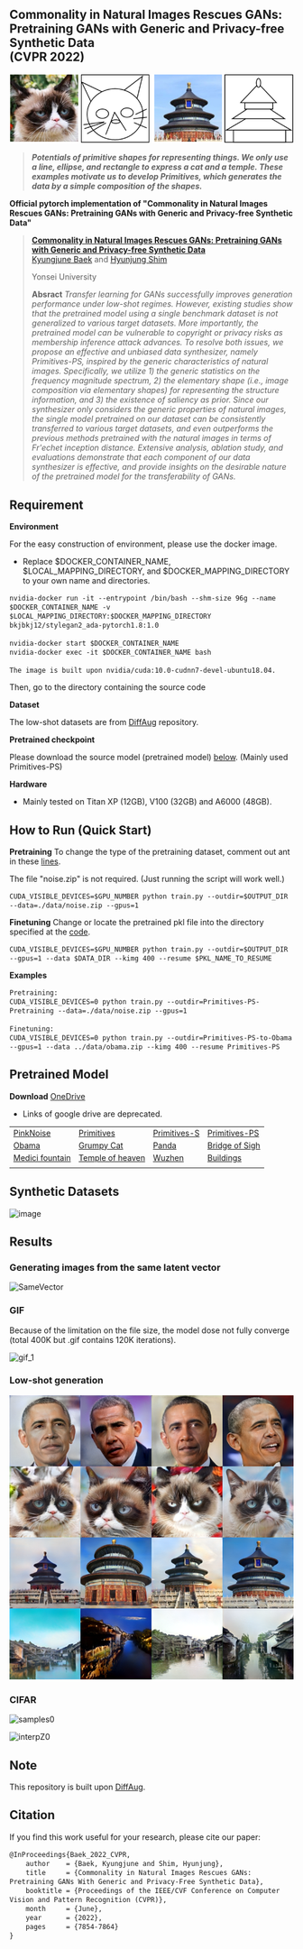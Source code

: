 ## Commonality in Natural Images Rescues GANs: Pretraining GANs with Generic and Privacy-free Synthetic Data<br/>(CVPR 2022)
![teaser2](./resrc/teaser-2.png)
> **_Potentials of primitive shapes for representing things. We only use a line, ellipse, and rectangle to express a cat and a temple. These examples motivate us to develop Primitives, which generates the data by a simple composition of the shapes._**

__Official pytorch implementation of "Commonality in Natural Images Rescues GANs: Pretraining GANs with Generic and Privacy-free Synthetic Data"__

> __[Commonality in Natural Images Rescues GANs: Pretraining GANs with Generic and Privacy-free Synthetic Data](https://arxiv.org/abs/2204.04950)__   
> [Kyungjune Baek](https://scholar.google.co.kr/citations?hl=ko&user=jC6P1pQAAAAJ) and [Hyunjung Shim](https://scholar.google.co.kr/citations?user=KB5XZGIAAAAJ&hl=ko)
>
> Yonsei University  
>  
> __Absract__ _Transfer learning for GANs successfully improves generation performance under low-shot regimes. However, existing studies show that the pretrained model using a single benchmark dataset is not generalized to various target datasets. More importantly, the pretrained model can be vulnerable to copyright or privacy risks as membership inference attack advances. To resolve both issues, we propose an effective and unbiased data synthesizer, namely Primitives-PS, inspired by the generic characteristics of natural images. Specifically, we utilize 1) the generic statistics on the frequency magnitude spectrum, 2) the elementary shape (i.e., image composition via elementary shapes) for representing the structure information, and 3) the existence of saliency as prior. Since our synthesizer only considers the generic properties of natural images, the single model pretrained on our dataset can be consistently transferred to various target datasets, and even outperforms the previous methods pretrained with the natural images in terms of Fr\'echet inception distance. Extensive analysis, ablation study, and evaluations demonstrate that each component of our data synthesizer is effective, and provide insights on the desirable nature of the pretrained model for the transferability of GANs._

## Requirement 
__Environment__

For the easy construction of environment, please use the docker image.

* Replace $DOCKER_CONTAINER_NAME, $LOCAL_MAPPING_DIRECTORY, and $DOCKER_MAPPING_DIRECTORY to your own name and directories.
```
nvidia-docker run -it --entrypoint /bin/bash --shm-size 96g --name $DOCKER_CONTAINER_NAME -v $LOCAL_MAPPING_DIRECTORY:$DOCKER_MAPPING_DIRECTORY bkjbkj12/stylegan2_ada-pytorch1.8:1.0

nvidia-docker start $DOCKER_CONTAINER_NAME
nvidia-docker exec -it $DOCKER_CONTAINER_NAME bash

The image is built upon nvidia/cuda:10.0-cudnn7-devel-ubuntu18.04.

```
Then, go to the directory containing the source code

__Dataset__

The low-shot datasets are from [DiffAug](https://github.com/mit-han-lab/data-efficient-gans) repository.

__Pretrained checkpoint__

Please download the source model (pretrained model) [below](#pretrained-model). (Mainly used Primitives-PS)

__Hardware__
* Mainly tested on Titan XP (12GB), V100 (32GB) and A6000 (48GB).

## How to Run (Quick Start)

__Pretraining__
To change the type of the pretraining dataset, comment out ant in these [lines](https://github.com/FriedRonaldo/Primitives-PS/blob/main/pretrain/noise_dataset.py#L227).

The file "noise.zip" is not required. (Just running the script will work well.)
```
CUDA_VISIBLE_DEVICES=$GPU_NUMBER python train.py --outdir=$OUTPUT_DIR --data=./data/noise.zip --gpus=1
```

__Finetuning__
Change or locate the pretrained pkl file into the directory specified at the [code](https://github.com/FriedRonaldo/Primitives-PS/blob/main/finetune/train.py#L345).
```
CUDA_VISIBLE_DEVICES=$GPU_NUMBER python train.py --outdir=$OUTPUT_DIR --gpus=1 --data $DATA_DIR --kimg 400 --resume $PKL_NAME_TO_RESUME
```

__Examples__
```
Pretraining:
CUDA_VISIBLE_DEVICES=0 python train.py --outdir=Primitives-PS-Pretraining --data=./data/noise.zip --gpus=1

Finetuning:
CUDA_VISIBLE_DEVICES=0 python train.py --outdir=Primitives-PS-to-Obama --gpus=1 --data ../data/obama.zip --kimg 400 --resume Primitives-PS
```

## Pretrained Model
__Download__
[OneDrive](https://1drv.ms/u/s!AprVWp5MreFV7TgjRxvICUabNBrL?e=sUQZeJ)
* Links of google drive are deprecated.

| | | | |
|-------------|------------|--|--|
|[PinkNoise](https://1drv.ms/u/s!AprVWp5MreFV7nXqfegqzSQRHmlu?e=2fszsT)|[Primitives](https://1drv.ms/u/s!AprVWp5MreFV7nHPjeB3RSlIdIoC?e=jUsMUe)|[Primitives-S](https://1drv.ms/u/s!AprVWp5MreFV8A-DXVj3tbS6rxMD?e=EagYn7)|[Primitives-PS](https://1drv.ms/u/s!AprVWp5MreFV8BD4FVMQZ82NZVaS?e=G6jVI0)|
|[Obama](https://1drv.ms/u/s!AprVWp5MreFV71BzpECy553HM0SJ?e=guAR0m)|[Grumpy Cat](https://1drv.ms/u/s!AprVWp5MreFV7iKC_LtkZWpgfUyh?e=fkejT7)|[Panda](https://1drv.ms/u/s!AprVWp5MreFV8A5D1alAaudftVGO?e=nc2lhw)|[Bridge of Sigh](https://1drv.ms/u/s!AprVWp5MreFV7iRntIJs4LUMxXxP?e=fadiCL)|
|[Medici fountain](https://1drv.ms/u/s!AprVWp5MreFV7m3dMslb1htPkszu?e=77Vj4Q)|[Temple of heaven](https://1drv.ms/u/s!AprVWp5MreFV70miU-Wc9BWWFQ_G?e=NroiBf)|[Wuzhen](https://1drv.ms/u/s!AprVWp5MreFV70eBLIo_UKKYTTte?e=v8YTJb)|[Buildings](https://1drv.ms/u/s!AprVWp5MreFV7jKGHs_2M3rdJEAe?e=iRWOX5)|
| | | | |

## Synthetic Datasets
![image](https://user-images.githubusercontent.com/23406491/159198716-2bf85f92-10d7-4710-ad5d-85da4a2c1893.png)

## Results
### Generating images from the same latent vector
![SameVector](./resrc/teaser-1.png)

### GIF
Because of the limitation on the file size, the model dose not fully converge (total 400K but .gif contains 120K iterations).

![gif_1](./resrc/PrimitivesPS_to_panda.gif) 

### Low-shot generation
![low-shot](./resrc/primitives-ps-low-shot.png)

### CIFAR
![samples0](https://user-images.githubusercontent.com/23406491/159199043-d047d61b-22f6-4262-b034-e8a6cd5cfbaa.jpg)

![interpZ0](https://user-images.githubusercontent.com/23406491/159199058-126ff706-3e25-4726-a1f7-906817e9227f.jpg)


## Note
This repository is built upon [DiffAug](https://github.com/mit-han-lab/data-efficient-gans).

## Citation
If you find this work useful for your research, please cite our paper:
```
@InProceedings{Baek_2022_CVPR,
    author    = {Baek, Kyungjune and Shim, Hyunjung},
    title     = {Commonality in Natural Images Rescues GANs: Pretraining GANs With Generic and Privacy-Free Synthetic Data},
    booktitle = {Proceedings of the IEEE/CVF Conference on Computer Vision and Pattern Recognition (CVPR)},
    month     = {June},
    year      = {2022},
    pages     = {7854-7864}
}
```
